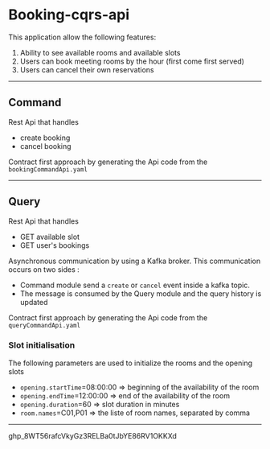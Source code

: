 # Booking-cqrs-api

This application allow the following features:
1. Ability to see available rooms and available slots
2. Users can book meeting rooms by the hour (first come first served)
3. Users can cancel their own reservations


---------------
## Command
Rest Api that handles 
* create booking 
* cancel booking

Contract first approach by generating the Api code from the `bookingCommandApi.yaml`

---------------
## Query
Rest Api that handles 
* GET available slot
* GET user's bookings

Asynchronous communication by using a Kafka broker. This communication occurs on two sides :

- Command module send a `create` or `cancel` event inside a kafka topic.
- The message is consumed by the Query module and the query history is updated 

Contract first approach by generating the Api code from the `queryCommandApi.yaml`

### Slot initialisation
The following parameters are used to initialize the rooms and the opening slots

* `opening.startTime`=08:00:00  => beginning of the availability of the room
* `opening.endTime`=12:00:00 => end of the availability of the room
* `opening.duration`=60 => slot duration in minutes
* `room.names`=C01,P01  => the liste of room names, separated by comma 

---------------
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
